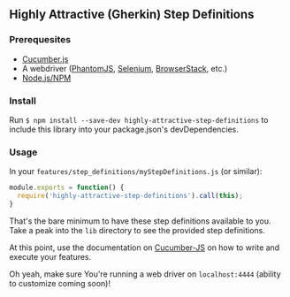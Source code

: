 ## Highly Attractive (Gherkin) Step Definitions

### Prerequesites
- [Cucumber.js][cucumberjs]
- A webdriver ([PhantomJS][phantomjs], [Selenium][selenium], [BrowserStack][browserstack], etc.)
- [Node.js/NPM][nodejs]

### Install
Run `$ npm install --save-dev highly-attractive-step-definitions` to include this library into your package.json's devDependencies.

### Usage
In your `features/step_definitions/myStepDefinitions.js` (or similar):
```javascript
module.exports = function() {
  require('highly-attractive-step-definitions').call(this);
}
```

That's the bare minimum to have these step definitions available to you. Take a peak into the `lib` directory to see the provided step definitions.

At this point, use the documentation on [Cucumber-JS][cucumberjs] on how to write and execute your features.

Oh yeah, make sure You're running a web driver on `localhost:4444` (ability to customize coming soon)!

[cucumberjs]: https://github.com/cucumber/cucumber-js
[phantomjs]: http://phantomjs.org/
[selenium]: http://www.seleniumhq.org/
[browserstack]: https://www.browserstack.com/
[nodejs]: http://nodejs.org/
